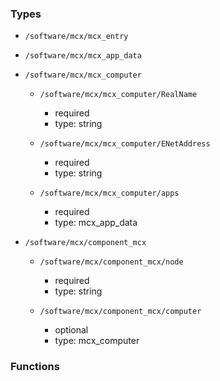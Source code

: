 ### Types

- `/software/mcx/mcx_entry`
- `/software/mcx/mcx_app_data`
- `/software/mcx/mcx_computer`
    - `/software/mcx/mcx_computer/RealName`
        - required
        - type: string

    - `/software/mcx/mcx_computer/ENetAddress`
        - required
        - type: string

    - `/software/mcx/mcx_computer/apps`
        - required
        - type: mcx_app_data

- `/software/mcx/component_mcx`
    - `/software/mcx/component_mcx/node`
        - required
        - type: string

    - `/software/mcx/component_mcx/computer`
        - optional
        - type: mcx_computer
### Functions
